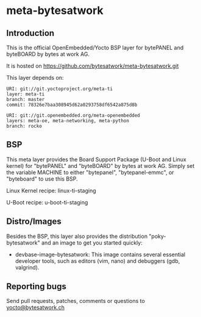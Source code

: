 meta-bytesatwork
================================


Introduction
-------------------------
This is the official OpenEmbedded/Yocto BSP layer for bytePANEL and byteBOARD
by bytes at work AG.

It is hosted on https://github.com/bytesatwork/meta-bytesatwork.git

This layer depends on:

	URI: git://git.yoctoproject.org/meta-ti
	layer: meta-ti
	branch: master
	commit: 78326e7baa308945d62a0293758df6542a875d8b

	URI: git://git.openembedded.org/meta-openembedded
	layers: meta-oe, meta-networking, meta-python
	branch: rocko


BSP
-------------------------
This meta layer provides the Board Support Package (U-Boot and Linux kernel)
for "bytePANEL" and "byteBOARD" by bytes at work AG. Simply set the variable
MACHINE to either "bytepanel", "bytepanel-emmc", or "byteboard" to use this
BSP.

Linux Kernel recipe: linux-ti-staging

U-Boot recipe: u-boot-ti-staging


Distro/Images
-------------------------
Besides the BSP, this layer also provides the distribution "poky-bytesatwork"
and an image to get you started quickly:

* devbase-image-bytesatwork: This image contains several essential
  developer tools, such as editors (vim, nano) and debuggers (gdb,
  valgrind).


Reporting bugs
-------------------------
Send pull requests, patches, comments or questions to yocto@bytesatwork.ch
